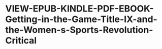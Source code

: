 # VIEW-EPUB-KINDLE-PDF-EBOOK-Getting-in-the-Game-Title-IX-and-the-Women-s-Sports-Revolution-Critical
